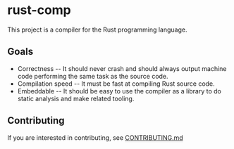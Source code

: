 # rust-comp

This project is a compiler for the Rust programming language.

## Goals

* Correctness -- It should never crash and should always output machine code
  performing the same task as the source code.
* Compilation speed -- It must be fast at compiling Rust source code.
* Embeddable -- It should be easy to use the compiler as a library to do static
  analysis and make related tooling.

## Contributing

If you are interested in contributing, see [CONTRIBUTING.md](CONTRIBUTING.md)
